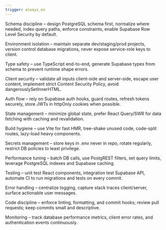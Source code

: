 ```yaml
---
trigger: always_on
---
```


Schema discipline – design PostgreSQL schema first, normalize where needed, index query paths, enforce constraints, enable Supabase Row Level Security by default.

Environment isolation – maintain separate dev/staging/prod projects, version control database migrations, never expose service-role keys to client.

Type safety – use TypeScript end-to-end, generate Supabase types from schema to prevent runtime shape errors.

Client security – validate all inputs client-side and server-side, escape user content, implement strict Content Security Policy, avoid dangerouslySetInnerHTML.

Auth flow – rely on Supabase auth hooks, guard routes, refresh tokens securely, store JWTs in httpOnly cookies when possible.

State management – minimize global state, prefer React Query/SWR for data fetching with caching and revalidation.

Build hygiene – use Vite for fast HMR, tree-shake unused code, code-split routes, lazy-load heavy components.

Secrets management – store keys in .env never in repo, rotate regularly, restrict DB policies to least privilege.

Performance tuning – batch DB calls, use PostgREST filters, set query limits, leverage PostgreSQL indexes and Supabase caching.

Testing – unit test React components, integration test Supabase API, automate CI to run migrations and tests on every commit.

Error handling – centralize logging, capture stack traces client/server, surface actionable user messages.

Code discipline – enforce linting, formatting, and commit hooks; review pull requests; keep commits small and descriptive.

Monitoring – track database performance metrics, client error rates, and authentication events continuously.